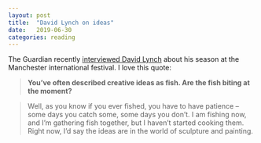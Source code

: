 ```yaml
---
layout: post
title:  "David Lynch on ideas"
date:   2019-06-30
categories: reading
---
```


The Guardian recently [interviewed David Lynch](https://www.theguardian.com/film/2019/jun/30/david-lynch-interview-manchester-international-festival) about his season at the Manchester international festival. I love this quote:

> __You’ve often described creative ideas as fish. Are the fish biting at the moment?__

> Well, as you know if you ever fished, you have to have patience – some days you catch some, some days you don’t. I am fishing now, and I’m gathering fish together, but I haven’t started cooking them. Right now, I’d say the ideas are in the world of sculpture and painting.

